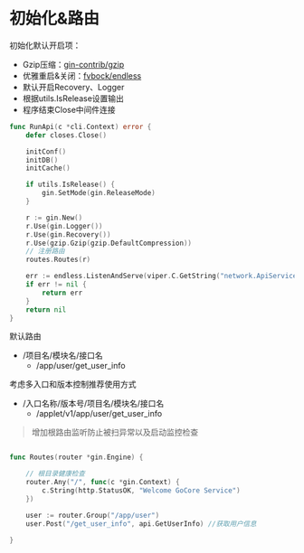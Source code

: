 # 初始化&路由

初始化默认开启项：
- Gzip压缩：[gin-contrib/gzip](https://github.com/gin-contrib/gzip)
- 优雅重启&关闭：[fvbock/endless](https://github.com/fvbock/endless)
- 默认开启Recovery、Logger
- 根据utils.IsRelease设置输出
- 程序结束Close中间件连接

```go
func RunApi(c *cli.Context) error {
	defer closes.Close()

	initConf()
	initDB()
	initCache()

	if utils.IsRelease() {
		gin.SetMode(gin.ReleaseMode)
	}

	r := gin.New()
	r.Use(gin.Logger())
	r.Use(gin.Recovery())
	r.Use(gzip.Gzip(gzip.DefaultCompression))
	// 注册路由
	routes.Routes(r)

	err := endless.ListenAndServe(viper.C.GetString("network.ApiServiceHost")+":"+viper.C.GetString("network.ApiServicePort"), r)
	if err != nil {
		return err
	}
	return nil
}
```


默认路由
- /项目名/模块名/接口名
    - /app/user/get_user_info

考虑多入口和版本控制推荐使用方式
- /入口名称/版本号/项目名/模块名/接口名
    - /applet/v1/app/user/get_user_info

> 增加根路由监听防止被扫异常以及启动监控检查

```go

func Routes(router *gin.Engine) {

	// 根目录健康检查
	router.Any("/", func(c *gin.Context) {
		c.String(http.StatusOK, "Welcome GoCore Service")
	})

	user := router.Group("/app/user")
	user.Post("/get_user_info", api.GetUserInfo) //获取用户信息

}

```


